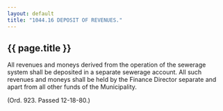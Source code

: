 ```yaml
---
layout: default 
title: "1044.16 DEPOSIT OF REVENUES."
---
```


{{ page.title }}
----------------

All revenues and moneys derived from the operation of the sewerage
system shall be deposited in a separate sewerage account. All such
revenues and moneys shall be held by the Finance Director separate and
apart from all other funds of the Municipality.

(Ord. 923. Passed 12-18-80.)
